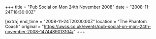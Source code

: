 +++
title = "Pub Social on Mon 24th November 2008"
date = "2008-11-24T18:30:00Z"

[extra]
end_time = "2008-11-24T20:00:00Z"
location = "The Phantom Coach"
original = "https://uwcs.co.uk/events/pub-social-on-mon-24th-november-2008-1474489013104/"
+++



